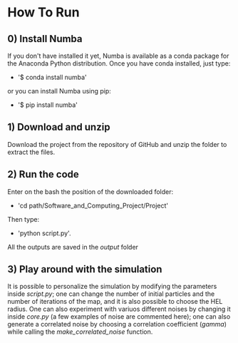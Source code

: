 # How To Run
## 0) Install Numba
If you don't have installed it yet, Numba is available as a conda package for the Anaconda Python distribution. Once you have conda installed, just type:

- '$ conda install numba'

or you can install Numba using pip:

- '$ pip install numba'

## 1) Download and unzip

Download the project from the repository of GitHub and unzip the folder to extract the files.

## 2) Run the code

Enter on the bash the position of the downloaded folder:

- 'cd path/Software_and_Computing_Project/Project'

Then type:

- 'python script.py'.

All the outputs are saved in the *output* folder


## 3) Play around with the simulation

It is possible to personalize the simulation by modifying the parameters inside *script.py*; one can change the number of initial particles and the number of iterations of the map, and it is also possible to choose the HEL radius. One can also experiment with variuos different noises by changing it inside *core.py* (a few examples of noise are commented here); one can also generate a correlated noise by choosing a correlation coefficient (*gamma*) while calling the *make_correlated_noise* function.